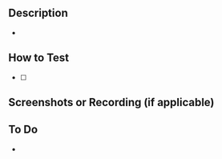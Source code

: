 ## Description

<!-- Provide a brief summary of your changes -->

-

## How to Test

<!-- List how to test what you've done -->

- [ ]

## Screenshots or Recording (if applicable)

<!-- Add screenshots here if there are UI changes -->

## To Do

<!-- Flag anything left to do -->

-
